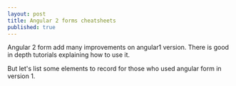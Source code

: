 ```yaml
---
layout: post
title: Angular 2 forms cheatsheets 
published: true
---
```

Angular 2 form add many improvements on angular1 version. There is good in depth tutorials explaining how to use it. 

But let's list some elements to record for those who used angular form in version 1.


